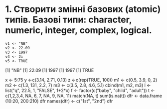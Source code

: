 # 1. Створити змінні базових (atomic) типів. Базові типи: character, numeric, integer, complex, logical.
```{r}
v1 <- "NB"
v2 <- 22.09
v3 <- 1997
v4 <- 2i
v5 <- TRUE
```
[1] "NB"
[1] 22.09
[1] 1997
[1] 1997
[1] TRUE


x <- 5:75
y <-c(3.14, 2.71, 0.13)
z <-c(rep(TRUE, 100))
m1 <- c(0.5, 3.9, 0, 2)
m2 <- c(1.3, 131, 2.2, 7)
m3 <- c(3.5, 2.8, 4.6, 5.1)
cbind(m1, m2, m3)
l <-list("q", 22.5, 1, "FALSE", 1+2*x)
f <- factor(c("baby", "child", "adult"))
t <- c(1,2,3,4, NA, 6, 7, NA, 9, NA, 11)
match(NA, t)
sum(is.na(t))
dfr <- data.frame (10:20, 200:210)
dfr
names(dfr) <- c("1st", "2nd")
dfr
